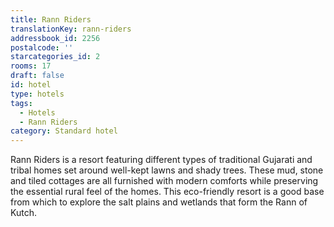 ```yaml
---
title: Rann Riders
translationKey: rann-riders
addressbook_id: 2256
postalcode: ''
starcategories_id: 2
rooms: 17
draft: false
id: hotel
type: hotels
tags:
  - Hotels
  - Rann Riders
category: Standard hotel
---
```

Rann Riders is a resort featuring different types of traditional Gujarati and tribal homes set around well-kept lawns and shady trees. These mud, stone and tiled cottages are all furnished with modern comforts while preserving the essential rural feel of the homes. This eco-friendly resort is a good base from which to explore the salt plains and wetlands that form the Rann of Kutch.